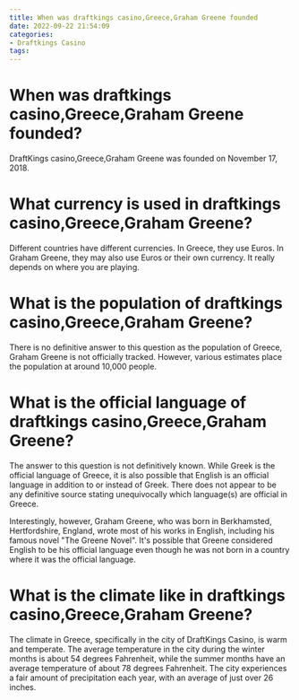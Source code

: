 ```yaml
---
title: When was draftkings casino,Greece,Graham Greene founded 
date: 2022-09-22 21:54:09
categories:
- Draftkings Casino
tags:
---
```



#  When was draftkings casino,Greece,Graham Greene founded? 

DraftKings casino,Greece,Graham Greene was founded on November 17, 2018.

#  What currency is used in draftkings casino,Greece,Graham Greene? 

Different countries have different currencies. In Greece, they use Euros. In Graham Greene, they may also use Euros or their own currency. It really depends on where you are playing.

#  What is the population of draftkings casino,Greece,Graham Greene? 

There is no definitive answer to this question as the population of Greece, Graham Greene is not officially tracked. However, various estimates place the population at around 10,000 people.

#  What is the official language of draftkings casino,Greece,Graham Greene? 

The answer to this question is not definitively known. While Greek is the official language of Greece, it is also possible that English is an official language in addition to or instead of Greek. There does not appear to be any definitive source stating unequivocally which language(s) are official in Greece. 

Interestingly, however, Graham Greene, who was born in Berkhamsted, Hertfordshire, England, wrote most of his works in English, including his famous novel "The Greene Novel". It's possible that Greene considered English to be his official language even though he was not born in a country where it was the official language.

#  What is the climate like in draftkings casino,Greece,Graham Greene?

The climate in Greece, specifically in the city of DraftKings Casino, is warm and temperate. The average temperature in the city during the winter months is about 54 degrees Fahrenheit, while the summer months have an average temperature of about 78 degrees Fahrenheit. The city experiences a fair amount of precipitation each year, with an average of just over 26 inches.